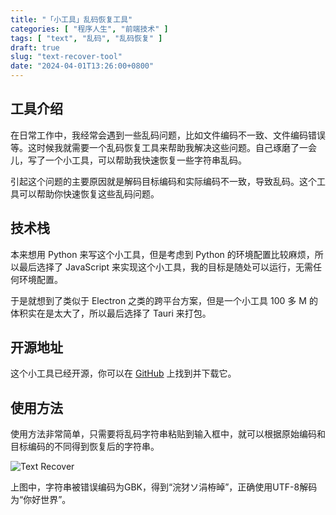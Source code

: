 ```yaml
---
title: "「小工具」乱码恢复工具"
categories: [ "程序人生", "前端技术" ]
tags: [ "text", "乱码", "乱码恢复" ]
draft: true
slug: "text-recover-tool"
date: "2024-04-01T13:26:00+0800"
---
```


## 工具介绍

在日常工作中，我经常会遇到一些乱码问题，比如文件编码不一致、文件编码错误等。这时候我就需要一个乱码恢复工具来帮助我解决这些问题。自己琢磨了一会儿，写了一个小工具，可以帮助我快速恢复一些字符串乱码。

引起这个问题的主要原因就是解码目标编码和实际编码不一致，导致乱码。这个工具可以帮助你快速恢复这些乱码问题。

## 技术栈

本来想用 Python 来写这个小工具，但是考虑到 Python 的环境配置比较麻烦，所以最后选择了 JavaScript 来实现这个小工具，我的目标是随处可以运行，无需任何环境配置。

于是就想到了类似于 Electron 之类的跨平台方案，但是一个小工具 100 多 M 的体积实在是太大了，所以最后选择了 Tauri 来打包。

## 开源地址

这个小工具已经开源，你可以在 [GitHub](https://github.com/taurusxin/text-recover) 上找到并下载它。

## 使用方法

使用方法非常简单，只需要将乱码字符串粘贴到输入框中，就可以根据原始编码和目标编码的不同得到恢复后的字符串。

![Text Recover](https://cdn.taurusxin.com/hugo/2024/04/04/text-recover.png)

上图中，字符串被错误编码为GBK，得到“浣犲ソ涓栫晫”，正确使用UTF-8解码为“你好世界”。
